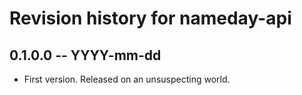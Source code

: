 # Revision history for nameday-api

## 0.1.0.0  -- YYYY-mm-dd

* First version. Released on an unsuspecting world.
